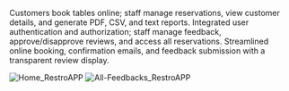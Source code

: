 Customers book tables online; staff manage reservations, view
customer details, and generate PDF, CSV, and text reports. Integrated user authentication and authorization; staff manage
feedback, approve/disapprove reviews, and access all reservations. Streamlined online booking, confirmation emails, and
feedback submission with a transparent review display.

![Home_RestroAPP](https://github.com/roshni-04/restro/assets/113779963/db5822d7-348f-4b59-93b5-b6a4c9bcd235)
![All-Feedbacks_RestroAPP](https://github.com/roshni-04/restro/assets/113779963/3ba94d21-8794-4539-89b1-5087d492dc9d)
